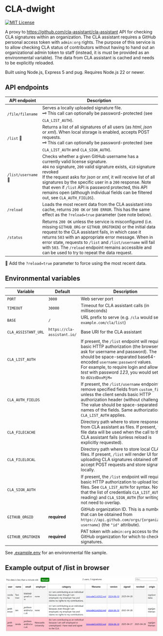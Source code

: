 # CLA-dwight

[![MIT License](https://img.shields.io/badge/license-MIT-green.svg)](LICENSE.txt)

A proxy to https://github.com/cla-assistant/cla-assistant API for checking CLA signatures within an organization. The CLA assistant requires a GitHub personal access token with `admin:org` rights. The purpose of this service is to allow checking CLA status of contributors without having to hand out an organizational admin token to staff (instead, it is must be provided as an environmental variable). The data from CLA assistant is cached and needs to be explicitly reloaded.

Built using Node.js, Express 5 and pug. Requires Node.js 22 or newer.

## API endpoints

| API endpoint | Description |
| -- | -- |
| `/file/filename` | Serves a locally uploaded signature file.<br/>:old_key: This call can optionally be password-protected (see `CLA_LIST_AUTH`).
| `/list` :arrows_counterclockwise: | Returns a list of all signatures of all users (as _html_, _json_ or _xml_). When local storage is enabled, accepts POST requests.<br/>:old_key: This call can optionally be password-protected (see `CLA_LIST_AUTH` and `CLA_SIGN_AUTH`).
| `/list/username` :arrows_counterclockwise: | Checks whether a given GitHub username has a currently valid license signature.<br/>`404` no signature, `200` valid signature exists, `410` signature revoked<br/>If the request asks for _json_ or _xml_, it will receive list of all signatures by the specific user in a `200` response. Note that even if `/list` API is password protected, this API remains open (although individual fields can be filtered out, see `CLA_AUTH_FIELDS`).
| `/reload` | Loads the most recent data from the CLA assistant into cache, returns `200 OK` or `500 ERROR`. This has the same effect as the `?reload=true` parameter (see note below).
| `/status` | Returns `200 OK` unless the service is misconfigured (i.e. missing `GITHUB_ORG` or `GITHUB_ORGTOKEN`) or the initial data request to the CLA assistant fails, in which case it returns `503` with an appropriate error message. When in error state, requests to `/list` and `/list/username` will fail with `503`. The `/reload` endpoint remains accessible and can be used to try to repeat the data request.

:arrows_counterclockwise: Add the `?reload=true` parameter to force using the most recent data.

## Environmental variables

| Variable | Default | Description
|--|--|--|
| `PORT`    | `3000`    | Web server port
| `TIMEOUT` | `30000`   | Timeout for CLA assistant calls (in milliseconds)
| `BASE`    | `/`       | URL prefix to serve (e.g. `/cla` would serve `example.com/cla/list`)
| `CLA_ASSISTANT_URL`   | `https://cla-assistant.io/` | Base URI for the CLA assistant 
| `CLA_LIST_AUTH` |     | If present, the `/list` endpoint will require basic HTTP authorization (the browser will ask for username and password). The value should be space-separated base64-encoded `username:password` values.<br/>For example, to require login and allow user _test_ with password _123_, you would set this to `dGVzdDoxMjM=`
| `CLA_AUTH_FIELDS` |   | If present, the `/list/username` endpoint will remove specified fields from `custom_fields`, unless the client sends basic HTTP authorization header (without challenge). The value should be space-separated names of the fields. Same authorization of `CLA_LIST_AUTH` applies.
| `CLA_FILECACHE` |     | Directory path where to store responses from CLA assistant as files. If present, the file data will be used when the call to the CLA assistant fails (unless reload is explicitly requested).
| `CLA_FILELOCAL` |     | Directory path where to store local CLA files. If present, `/list` will render UI for uploading CLA signatures obtained offline, accept POST requests and store signatures locally.
| `CLA_SIGN_AUTH` |     | If present, the `/list` endpoint will require basic HTTP authorization to upload local files. See `CLA_LIST_AUTH` for syntax. Note that the list of credentials `CLA_LIST_AUTH` (for reading) and `CLA_SIGN_AUTH` (for writing) do not need to overlap.
| `GITHUB_ORGID` | **required** | GitHub organization ID. This is a number that can be obtained from  `https://api.github.com/orgs/{organization username}` (the `"id"` attribute). 
| `GITHUB_ORGTOKEN` | **required** | PAT token with `admin:org` access to the GitHub organization for which to check signatures.

See [.example.env](.example.env) for an environmental file sample.

## Example output of /list in browser

![/list](list.png)
